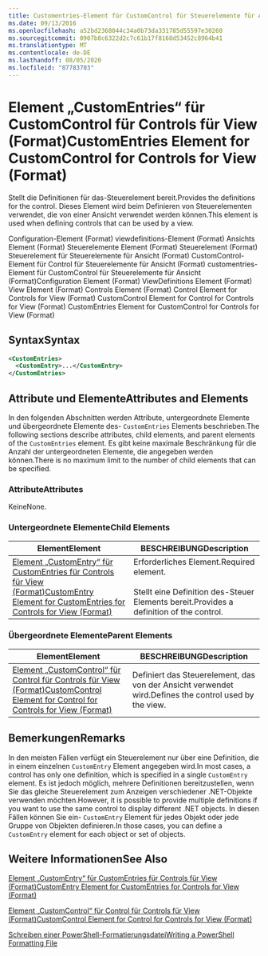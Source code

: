 ```yaml
---
title: Customentries-Element für CustomControl für Steuerelemente für Ansicht (Format) | Microsoft-Dokumentation
ms.date: 09/13/2016
ms.openlocfilehash: a52bd2368044c34a0b73da331785d55597e30260
ms.sourcegitcommit: 0907b8c6322d2c7c61b17f8168d53452c8964b41
ms.translationtype: MT
ms.contentlocale: de-DE
ms.lasthandoff: 08/05/2020
ms.locfileid: "87783703"
---
```

# <a name="customentries-element-for-customcontrol-for-controls-for-view-format"></a><span data-ttu-id="9cf8e-102">Element „CustomEntries“ für CustomControl für Controls für View (Format)</span><span class="sxs-lookup"><span data-stu-id="9cf8e-102">CustomEntries Element for CustomControl for Controls for View (Format)</span></span>

<span data-ttu-id="9cf8e-103">Stellt die Definitionen für das-Steuerelement bereit.</span><span class="sxs-lookup"><span data-stu-id="9cf8e-103">Provides the definitions for the control.</span></span> <span data-ttu-id="9cf8e-104">Dieses Element wird beim Definieren von Steuerelementen verwendet, die von einer Ansicht verwendet werden können.</span><span class="sxs-lookup"><span data-stu-id="9cf8e-104">This element is used when defining controls that can be used by a view.</span></span>

<span data-ttu-id="9cf8e-105">Configuration-Element (Format) viewdefinitions-Element (Format) Ansichts Element (Format) Steuerelemente Element (Format) Steuerelement (Format) Steuerelement für Steuerelemente für Ansicht (Format) CustomControl-Element für Control für Steuerelemente für Ansicht (Format) customentries-Element für CustomControl für Steuerelemente für Ansicht (Format)</span><span class="sxs-lookup"><span data-stu-id="9cf8e-105">Configuration Element (Format) ViewDefinitions Element (Format) View Element (Format) Controls Element (Format) Control Element for Controls for View (Format) CustomControl Element for Control for Controls for View (Format) CustomEntries Element for CustomControl for Controls for View (Format)</span></span>

## <a name="syntax"></a><span data-ttu-id="9cf8e-106">Syntax</span><span class="sxs-lookup"><span data-stu-id="9cf8e-106">Syntax</span></span>

```xml
<CustomEntries>
  <CustomEntry>...</CustomEntry>
</CustomEntries>
```

## <a name="attributes-and-elements"></a><span data-ttu-id="9cf8e-107">Attribute und Elemente</span><span class="sxs-lookup"><span data-stu-id="9cf8e-107">Attributes and Elements</span></span>

<span data-ttu-id="9cf8e-108">In den folgenden Abschnitten werden Attribute, untergeordnete Elemente und übergeordnete Elemente des- `CustomEntries` Elements beschrieben.</span><span class="sxs-lookup"><span data-stu-id="9cf8e-108">The following sections describe attributes, child elements, and parent elements of the `CustomEntries` element.</span></span> <span data-ttu-id="9cf8e-109">Es gibt keine maximale Beschränkung für die Anzahl der untergeordneten Elemente, die angegeben werden können.</span><span class="sxs-lookup"><span data-stu-id="9cf8e-109">There is no maximum limit to the number of child elements that can be specified.</span></span>

### <a name="attributes"></a><span data-ttu-id="9cf8e-110">Attribute</span><span class="sxs-lookup"><span data-stu-id="9cf8e-110">Attributes</span></span>

<span data-ttu-id="9cf8e-111">Keine</span><span class="sxs-lookup"><span data-stu-id="9cf8e-111">None.</span></span>

### <a name="child-elements"></a><span data-ttu-id="9cf8e-112">Untergeordnete Elemente</span><span class="sxs-lookup"><span data-stu-id="9cf8e-112">Child Elements</span></span>

|<span data-ttu-id="9cf8e-113">Element</span><span class="sxs-lookup"><span data-stu-id="9cf8e-113">Element</span></span>|<span data-ttu-id="9cf8e-114">BESCHREIBUNG</span><span class="sxs-lookup"><span data-stu-id="9cf8e-114">Description</span></span>|
|-------------|-----------------|
|[<span data-ttu-id="9cf8e-115">Element „CustomEntry“ für CustomEntries für Controls für View (Format)</span><span class="sxs-lookup"><span data-stu-id="9cf8e-115">CustomEntry Element for CustomEntries for Controls for View (Format)</span></span>](./customentry-element-for-customentries-for-controls-for-view-format.md)|<span data-ttu-id="9cf8e-116">Erforderliches Element.</span><span class="sxs-lookup"><span data-stu-id="9cf8e-116">Required element.</span></span><br /><br /> <span data-ttu-id="9cf8e-117">Stellt eine Definition des-Steuer Elements bereit.</span><span class="sxs-lookup"><span data-stu-id="9cf8e-117">Provides a definition of the control.</span></span>|

### <a name="parent-elements"></a><span data-ttu-id="9cf8e-118">Übergeordnete Elemente</span><span class="sxs-lookup"><span data-stu-id="9cf8e-118">Parent Elements</span></span>

|<span data-ttu-id="9cf8e-119">Element</span><span class="sxs-lookup"><span data-stu-id="9cf8e-119">Element</span></span>|<span data-ttu-id="9cf8e-120">BESCHREIBUNG</span><span class="sxs-lookup"><span data-stu-id="9cf8e-120">Description</span></span>|
|-------------|-----------------|
|[<span data-ttu-id="9cf8e-121">Element „CustomControl“ für Control für Controls für View (Format)</span><span class="sxs-lookup"><span data-stu-id="9cf8e-121">CustomControl Element for Control for Controls for View (Format)</span></span>](./customcontrol-element-for-control-for-controls-for-view-format.md)|<span data-ttu-id="9cf8e-122">Definiert das Steuerelement, das von der Ansicht verwendet wird.</span><span class="sxs-lookup"><span data-stu-id="9cf8e-122">Defines the control used by the view.</span></span>|

## <a name="remarks"></a><span data-ttu-id="9cf8e-123">Bemerkungen</span><span class="sxs-lookup"><span data-stu-id="9cf8e-123">Remarks</span></span>

<span data-ttu-id="9cf8e-124">In den meisten Fällen verfügt ein Steuerelement nur über eine Definition, die in einem einzelnen `CustomEntry` Element angegeben wird.</span><span class="sxs-lookup"><span data-stu-id="9cf8e-124">In most cases, a control has only one definition, which is specified in a single `CustomEntry` element.</span></span> <span data-ttu-id="9cf8e-125">Es ist jedoch möglich, mehrere Definitionen bereitzustellen, wenn Sie das gleiche Steuerelement zum Anzeigen verschiedener .NET-Objekte verwenden möchten.</span><span class="sxs-lookup"><span data-stu-id="9cf8e-125">However, it is possible to provide multiple definitions if you want to use the same control to display different .NET objects.</span></span> <span data-ttu-id="9cf8e-126">In diesen Fällen können Sie ein- `CustomEntry` Element für jedes Objekt oder jede Gruppe von Objekten definieren.</span><span class="sxs-lookup"><span data-stu-id="9cf8e-126">In those cases, you can define a `CustomEntry` element for each object or set of objects.</span></span>

## <a name="see-also"></a><span data-ttu-id="9cf8e-127">Weitere Informationen</span><span class="sxs-lookup"><span data-stu-id="9cf8e-127">See Also</span></span>

[<span data-ttu-id="9cf8e-128">Element „CustomEntry“ für CustomEntries für Controls für View (Format)</span><span class="sxs-lookup"><span data-stu-id="9cf8e-128">CustomEntry Element for CustomEntries for Controls for View (Format)</span></span>](./customentry-element-for-customentries-for-controls-for-view-format.md)

[<span data-ttu-id="9cf8e-129">Element „CustomControl“ für Control für Controls für View (Format)</span><span class="sxs-lookup"><span data-stu-id="9cf8e-129">CustomControl Element for Control for Controls for View (Format)</span></span>](./customcontrol-element-for-control-for-controls-for-view-format.md)

[<span data-ttu-id="9cf8e-130">Schreiben einer PowerShell-Formatierungsdatei</span><span class="sxs-lookup"><span data-stu-id="9cf8e-130">Writing a PowerShell Formatting File</span></span>](./writing-a-powershell-formatting-file.md)
